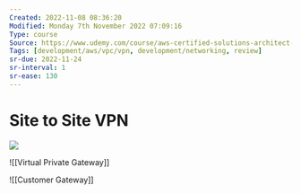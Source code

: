 ```yaml
---
Created: 2022-11-08 08:36:20
Modified: Monday 7th November 2022 07:09:16
Type: course
Source: https://www.udemy.com/course/aws-certified-solutions-architect-associate-saa-c01/?xref=E0Aed11STH4LPUQvCz0GJFABTmM=
Tags: [development/aws/vpc/vpn, development/networking, review]
sr-due: 2022-11-24
sr-interval: 1
sr-ease: 130
---
```


# Site to Site VPN

![](2020-01-01-18-04-30.png)



![[Virtual Private Gateway]]

![[Customer Gateway]]
